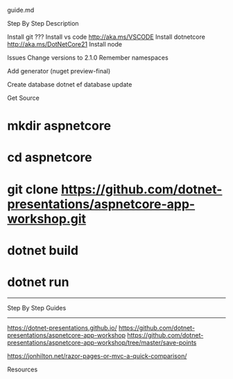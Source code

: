 guide.md

Step By Step Description 

Install git
???
Install vs code
http://aka.ms/VSCODE
Install dotnetcore
http://aka.ms/DotNetCore21
Install node


Issues
Change versions to 2.1.0
Remember namespaces

Add generator (nuget preview-final)

Create database
dotnet ef database update

Get Source

 # mkdir aspnetcore
 # cd aspnetcore
 # git clone https://github.com/dotnet-presentations/aspnetcore-app-workshop.git
 # dotnet build
 # dotnet run

 -----------------
 Step By Step Guides




---------------------------------------
https://dotnet-presentations.github.io/
https://github.com/dotnet-presentations/aspnetcore-app-workshop
https://github.com/dotnet-presentations/aspnetcore-app-workshop/tree/master/save-points


https://jonhilton.net/razor-pages-or-mvc-a-quick-comparison/

Resources